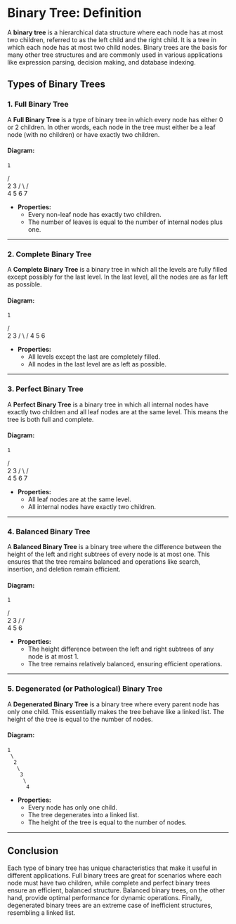 # Binary Tree: Definition

A **binary tree** is a hierarchical data structure where each node has at most two children, referred to as the left child and the right child. It is a tree in which each node has at most two child nodes. Binary trees are the basis for many other tree structures and are commonly used in various applications like expression parsing, decision making, and database indexing.

## Types of Binary Trees

### 1. Full Binary Tree

A **Full Binary Tree** is a type of binary tree in which every node has either 0 or 2 children. In other words, each node in the tree must either be a leaf node (with no children) or have exactly two children.

#### Diagram:
    1
   / \
  2   3
 / \ / \
4  5 6  7



- **Properties:**
  - Every non-leaf node has exactly two children.
  - The number of leaves is equal to the number of internal nodes plus one.

---

### 2. Complete Binary Tree

A **Complete Binary Tree** is a binary tree in which all the levels are fully filled except possibly for the last level. In the last level, all the nodes are as far left as possible.

#### Diagram:
    1
   / \
  2   3
 / \ / 
4  5 6 



- **Properties:**
  - All levels except the last are completely filled.
  - All nodes in the last level are as left as possible.

---

### 3. Perfect Binary Tree

A **Perfect Binary Tree** is a binary tree in which all internal nodes have exactly two children and all leaf nodes are at the same level. This means the tree is both full and complete.

#### Diagram:
    1
   / \
  2   3
 / \ / \
4  5 6  7



- **Properties:**
  - All leaf nodes are at the same level.
  - All internal nodes have exactly two children.

---

### 4. Balanced Binary Tree

A **Balanced Binary Tree** is a binary tree where the difference between the height of the left and right subtrees of every node is at most one. This ensures that the tree remains balanced and operations like search, insertion, and deletion remain efficient.

#### Diagram:
    1
   / \
  2   3
 /   / \
4   5   6



- **Properties:**
  - The height difference between the left and right subtrees of any node is at most 1.
  - The tree remains relatively balanced, ensuring efficient operations.

---

### 5. Degenerated (or Pathological) Binary Tree

A **Degenerated Binary Tree** is a binary tree where every parent node has only one child. This essentially makes the tree behave like a linked list. The height of the tree is equal to the number of nodes.

#### Diagram:
    1
     \
      2
       \
        3
         \
          4


- **Properties:**
  - Every node has only one child.
  - The tree degenerates into a linked list.
  - The height of the tree is equal to the number of nodes.

---

## Conclusion

Each type of binary tree has unique characteristics that make it useful in different applications. Full binary trees are great for scenarios where each node must have two children, while complete and perfect binary trees ensure an efficient, balanced structure. Balanced binary trees, on the other hand, provide optimal performance for dynamic operations. Finally, degenerated binary trees are an extreme case of inefficient structures, resembling a linked list.
